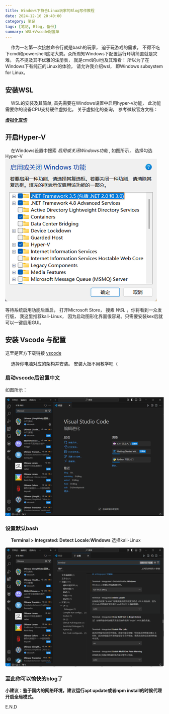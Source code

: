 ```yaml
---
title: Windows下符合Linux玩家的Blog写作教程
date: 2024-12-16 20:40:00
category: 笔记
tags: [笔记, Blog, 备份]
summary: WSL+Vscode配置单
---
```


&emsp; 作为一名第一次接触命令行就是bash的玩家， 迫于玩游戏的需求， 不得不吃下cmd和powershell这坨大粪。众所周知Windows下配置运行环境简直就是灾难， 先不提及其不优雅的注册表， 就是cmd的ui也及其难看！ 所以为了在Windows下有纯正的Linux的体验， 请允许我介绍wsl， 即Windows subsystem for Linux。

## 安装WSL

&emsp; WSL的安装及其简单, 首先需要在Windows设置中启用hyper-v功能， 此功能需要你的设备CPU支持硬件虚拟化。
关于虚拟化的查询， 参考微软官方文档：

**[虚拟化查询](https://support.microsoft.com/zh-cn/windows/%E5%9C%A8-windows-%E4%B8%8A%E5%90%AF%E7%94%A8%E8%99%9A%E6%8B%9F%E5%8C%96-c5578302-6e43-4b4b-a449-8ced115f58e1)**

## 开启Hyper-V

&emsp; 在Windows设置中搜索 _启用或关闭Windows功能_ , 如图所示， 选择勾选Hyper-V
![hyper-v](https://raw.githubusercontent.com/fmgjz/blogsource/refs/heads/main/images/screenshots/hyper-v.png '开启hyper-v')

等待系统启用功能后重启， 打开Microsoft Store， 搜素 _WSL_ ，你将看到一众发行版， 我这里推荐kali-Linux， 因为启动图形化界面很容易。只需要安装kex后就可以一键启用GUI。

## 安装 Vscode 与配置

这里是官方下载链接 [vscode](https://code.visualstudio.com/Download)

&emsp; 选择你电脑对应的架构并安装。 安装大抵不用教学吧（

### 启动vscode后设置中文

如图所示：

![chinese](https://raw.githubusercontent.com/fmgjz/blogsource/refs/heads/main/images/screenshots/vscode-chinese.png)

### 设置默认bash

&emsp; **Terminal > Integrated: Detect Locale:Windows** 选择kali-Linux

![bash](https://raw.githubusercontent.com/fmgjz/blogsource/refs/heads/main/images/screenshots/vscode-terminal-setup.png)

### 至此你可以愉快的blog了

**小建议：鉴于国内的网络环境，建议运行apt update或者npm install的时候代理开启全局模式。**

E.N.D
